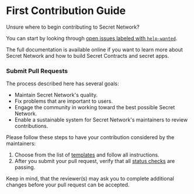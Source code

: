 # First Contribution Guide

Unsure where to begin contributing to Secret Network?

You can start by looking through [open issues labeled with `help-wanted`](https://github.com/scrtlabs/SecretNetwork/issues?q=is%3Aissue+is%3Aopen+label%3A%22help+wanted%22+).

The full documentation is available online if you want to learn more about Secret Network and how to build Secret Contracts and secret apps.&#x20;

### Submit Pull Requests

The process described here has several goals:

* Maintain Secret Network's quality.
* Fix problems that are important to users.
* Engage the community in working toward the best possible Secret Network.
* Enable a sustainable system for Secret Network's maintainers to review contributions.

Please follow these steps to have your contribution considered by the maintainers:

1. Choose from the list of [templates](https://github.com/SecretFoundation/docs/blob/main/docs/PULL\_REQUEST\_TEMPLATES/PULL\_REQUEST\_TEMPLATE.md) and follow all instructions.
2. After you submit your pull request, verify that all [status checks](https://help.github.com/articles/about-status-checks) are passing.

Keep in mind, that the reviewer(s) may ask you to complete additional changes before your pull request can be accepted.
